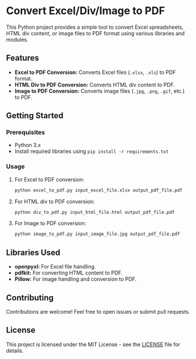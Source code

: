 # Convert Excel/Div/Image to PDF

This Python project provides a simple tool to convert Excel spreadsheets, HTML div content, or image files to PDF format using various libraries and modules.

## Features

- **Excel to PDF Conversion:** Converts Excel files (`.xlsx`, `.xls`) to PDF format.
- **HTML Div to PDF Conversion:** Converts HTML div content to PDF.
- **Image to PDF Conversion:** Converts image files (`.jpg`, `.png`, `.gif`, etc.) to PDF.

## Getting Started

### Prerequisites

- Python 3.x
- Install required libraries using `pip install -r requirements.txt`

### Usage

1. For Excel to PDF conversion:
    ```bash
    python excel_to_pdf.py input_excel_file.xlsx output_pdf_file.pdf
    ```

2. For HTML div to PDF conversion:
    ```bash
    python div_to_pdf.py input_html_file.html output_pdf_file.pdf
    ```

3. For Image to PDF conversion:
    ```bash
    python image_to_pdf.py input_image_file.jpg output_pdf_file.pdf
    ```

## Libraries Used

- **openpyxl:** For Excel file handling.
- **pdfkit:** For converting HTML content to PDF.
- **Pillow:** For image handling and conversion to PDF.

## Contributing

Contributions are welcome! Feel free to open issues or submit pull requests.

## License

This project is licensed under the MIT License - see the [LICENSE](LICENSE) file for details.
